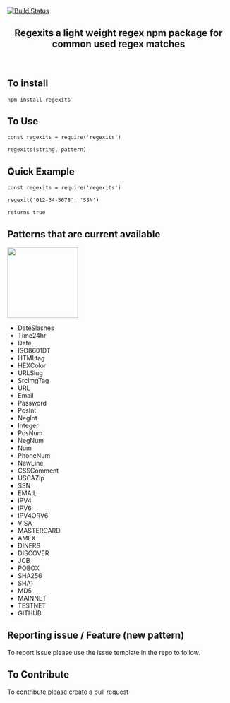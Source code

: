 [![Build Status](https://travis-ci.com/perkinsjr/regexits.svg?branch=master)](https://travis-ci.com/perkinsjr/regexits)


<div align="center">
	<h2>
		Regexits a light weight regex npm package for common used regex matches
	</h2>
	<br>
</div>

## To install

    npm install regexits

## To Use

    const regexits = require('regexits')

    regexits(string, pattern)

## Quick Example

    const regexits = require('regexits')

    regexit('012-34-5678', 'SSN')
  
    returns true

## Patterns that are current available  

<a  href="https://www.patreon.com/james_perkins">
	<img style="text-align: center;" src="https://c5.patreon.com/external/logo/become_a_patron_button@2x.png" width="160">
</a>

* DateSlashes
* Time24hr
* Date
* ISO8601DT
* HTMLtag
* HEXColor
* URLSlug
* SrcImgTag
* URL
* Email
* Password
* PosInt
* NegInt
* Integer
* PosNum
* NegNum
* Num
* PhoneNum
* NewLine
* CSSComment
* USCAZip
* SSN
* EMAIL
* IPV4
* IPV6
* IPV4ORV6
* VISA
* MASTERCARD
* AMEX
* DINERS
* DISCOVER
* JCB   
* POBOX
* SHA256
* SHA1
* MD5
* MAINNET
* TESTNET
* GITHUB


## Reporting issue / Feature (new pattern)

To report issue please use the issue template in the repo to follow.

## To Contribute

To contribute please create a pull request
